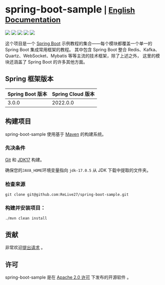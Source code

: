 # <font size="6p">spring-boot-sample</font> <font size="5p">  | [English Documentation](README_EN.md)</font>

<p align="left">
	<a href="https://github.com/ReLive27/spring-boot-sample/stargazers"><img src="https://img.shields.io/github/stars/ReLive27/spring-boot-sample?style=flat-square&logo=GitHub"></a>
	<a href="https://github.com/ReLive27/spring-boot-sample/network/members"><img src="https://img.shields.io/github/forks/ReLive27/spring-boot-sample?style=flat-square&logo=GitHub"></a>
	<a href="https://github.com/ReLive27/spring-boot-sample/watchers"><img src="https://img.shields.io/github/watchers/ReLive27/spring-boot-sample?style=flat-square&logo=GitHub"></a>
	<a href="https://github.com/ReLive27/spring-boot-sample/issues"><img src="https://img.shields.io/github/issues/ReLive27/spring-boot-sample.svg?style=flat-square&logo=GitHub"></a>
	<a href="https://github.com/ReLive27/spring-boot-sample/blob/main/LICENSE"><img src="https://img.shields.io/github/license/ReLive27/spring-boot-sample.svg?style=flat-square"></a>
</p>

这个项目是一个 [Spring Boot](https://spring.io/projects/spring-boot) 示例教程的集合——每个模块都覆盖一个单一的 Spring Boot 集成常用框架的教程。 其中包含 Spring
Boot 整合 Redis、Kafka、Quartz、WebSocket、Mybatis 等等主流的技术框架，除了上述之外， 这里的模块还涵盖了 Spring Boot 的许多其他方面。

## Spring 框架版本

| Spring Boot 版本  | Spring Cloud 版本 |
| ---------------- | ------------ |
| 3.0.0          |      2022.0.0   |

## 构建项目

spring-boot-sample 使用基于 [Maven](https://maven.apache.org/) 的构建系统。

### 先决条件

[Git](https://help.github.com/set-up-git-redirect) 和 [JDK17](https://www.oracle.com/technetwork/java/javase/downloads)
构建。

确保您的`JAVA_HOME`环境变量指向 `jdk-17.0.5` 从 JDK 下载中提取的文件夹。

### 检查来源

```
git clone git@github.com:ReLive27/spring-boot-sample.git
```

### 构建并安装项目：

```
./mvn clean install
```

## 贡献

非常欢迎[提出请求](https://help.github.com/articles/creating-a-pull-request) 。

## 许可

spring-boot-sample 是在 [Apache 2.0 许可](https://www.apache.org/licenses/LICENSE-2.0.html) 下发布的开源软件 。
